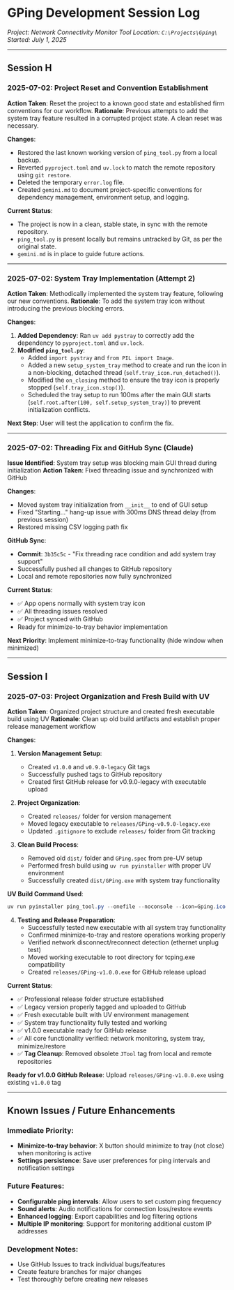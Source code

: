# GPing Development Session Log
_Project: Network Connectivity Monitor Tool_
_Location: `C:\Projects\Gping\`_
_Started: July 1, 2025_

---

## Session H
### 2025-07-02: Project Reset and Convention Establishment
**Action Taken**: Reset the project to a known good state and established firm conventions for our workflow.
**Rationale**: Previous attempts to add the system tray feature resulted in a corrupted project state. A clean reset was necessary.

**Changes**:
- Restored the last known working version of `ping_tool.py` from a local backup.
- Reverted `pyproject.toml` and `uv.lock` to match the remote repository using `git restore`.
- Deleted the temporary `error.log` file.
- Created `gemini.md` to document project-specific conventions for dependency management, environment setup, and logging.

**Current Status**:
- The project is now in a clean, stable state, in sync with the remote repository.
- `ping_tool.py` is present locally but remains untracked by Git, as per the original state.
- `gemini.md` is in place to guide future actions.

---

### 2025-07-02: System Tray Implementation (Attempt 2)
**Action Taken**: Methodically implemented the system tray feature, following our new conventions.
**Rationale**: To add the system tray icon without introducing the previous blocking errors.

**Changes**:
1.  **Added Dependency**: Ran `uv add pystray` to correctly add the dependency to `pyproject.toml` and `uv.lock`.
2.  **Modified `ping_tool.py`**:
    - Added `import pystray` and `from PIL import Image`.
    - Added a new `setup_system_tray` method to create and run the icon in a non-blocking, detached thread (`self.tray_icon.run_detached()`).
    - Modified the `on_closing` method to ensure the tray icon is properly stopped (`self.tray_icon.stop()`).
    - Scheduled the tray setup to run 100ms after the main GUI starts (`self.root.after(100, self.setup_system_tray)`) to prevent initialization conflicts.

**Next Step**: User will test the application to confirm the fix.

---

### 2025-07-02: Threading Fix and GitHub Sync (Claude)
**Issue Identified**: System tray setup was blocking main GUI thread during initialization
**Action Taken**: Fixed threading issue and synchronized with GitHub

**Changes**:
- Moved system tray initialization from `__init__` to end of GUI setup
- Fixed "Starting..." hang-up issue with 300ms DNS thread delay (from previous session)
- Restored missing CSV logging path fix

**GitHub Sync**:
- **Commit**: `3b35c5c` - "Fix threading race condition and add system tray support"
- Successfully pushed all changes to GitHub repository
- Local and remote repositories now fully synchronized

**Current Status**:
- ✅ App opens normally with system tray icon
- ✅ All threading issues resolved
- ✅ Project synced with GitHub
- Ready for minimize-to-tray behavior implementation

**Next Priority**: Implement minimize-to-tray functionality (hide window when minimized)

---

## Session I
### 2025-07-03: Project Organization and Fresh Build with UV
**Action Taken**: Organized project structure and created fresh executable build using UV
**Rationale**: Clean up old build artifacts and establish proper release management workflow

**Changes**:
1. **Version Management Setup**:
   - Created `v1.0.0` and `v0.9.0-legacy` Git tags
   - Successfully pushed tags to GitHub repository
   - Created first GitHub release for v0.9.0-legacy with executable upload

2. **Project Organization**:
   - Created `releases/` folder for version management
   - Moved legacy executable to `releases/GPing-v0.9.0-legacy.exe`
   - Updated `.gitignore` to exclude `releases/` folder from Git tracking

3. **Clean Build Process**:
   - Removed old `dist/` folder and `GPing.spec` from pre-UV setup
   - Performed fresh build using `uv run pyinstaller` with proper UV environment
   - Successfully created `dist/GPing.exe` with system tray functionality

**UV Build Command Used**:
```powershell
uv run pyinstaller ping_tool.py --onefile --noconsole --icon=Gping.ico --name=GPing
```

4. **Testing and Release Preparation**:
   - Successfully tested new executable with all system tray functionality
   - Confirmed minimize-to-tray and restore operations working properly
   - Verified network disconnect/reconnect detection (ethernet unplug test)
   - Moved working executable to root directory for tcping.exe compatibility
   - Created `releases/GPing-v1.0.0.exe` for GitHub release upload

**Current Status**:
- ✅ Professional release folder structure established
- ✅ Legacy version properly tagged and uploaded to GitHub
- ✅ Fresh executable built with UV environment management
- ✅ System tray functionality fully tested and working
- ✅ v1.0.0 executable ready for GitHub release
- ✅ All core functionality verified: network monitoring, system tray, minimize/restore
- ✅ **Tag Cleanup**: Removed obsolete `JTool` tag from local and remote repositories

**Ready for v1.0.0 GitHub Release**: Upload `releases/GPing-v1.0.0.exe` using existing `v1.0.0` tag

---

## Known Issues / Future Enhancements
### Immediate Priority:
- **Minimize-to-tray behavior**: X button should minimize to tray (not close) when monitoring is active
- **Settings persistence**: Save user preferences for ping intervals and notification settings

### Future Features:
- **Configurable ping intervals**: Allow users to set custom ping frequency
- **Sound alerts**: Audio notifications for connection loss/restore events
- **Enhanced logging**: Export capabilities and log filtering options
- **Multiple IP monitoring**: Support for monitoring additional custom IP addresses

### Development Notes:
- Use GitHub Issues to track individual bugs/features
- Create feature branches for major changes
- Test thoroughly before creating new releases

